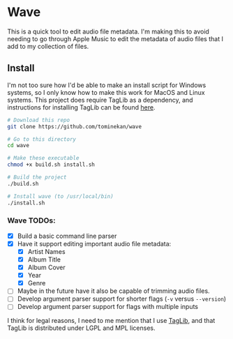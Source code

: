# Wave

This is a quick tool to edit audio file metadata. I'm making this to avoid needing to go through Apple Music to edit the metadata of audio files that I add to my collection of files.


## Install
I'm not too sure how I'd be able to make an install script for Windows systems, so I only know how to make this work for MacOS and Linux systems.
This project does require TagLib as a dependency, and instructions for installing TagLib can be found [here](https://github.com/taglib/taglib/blob/master/INSTALL.md). 

```sh
# Download this repo
git clone https://github.com/tominekan/wave

# Go to this directory
cd wave

# Make these executable
chmod +x build.sh install.sh

# Build the project
./build.sh

# Install wave (to /usr/local/bin)
./install.sh
```

### Wave TODOs:
- [x] Build a basic command line parser
- [x] Have it support editing important audio file metadata:
    - [x] Artist Names
    - [x] Album Title
    - [x] Album Cover
    - [x] Year
    - [x] Genre
- [ ] Maybe in the future have it also be capable of trimming audio files.
- [ ] Develop argument parser support for shorter flags (`-v` versus `--version`)
- [ ] Develop argument parser support for flags with multiple inputs 

I think for legal reasons, I need to me mention that I use [TagLib](https://taglib.org/api/index.html), and that TagLib is distributed under LGPL and MPL licenses.